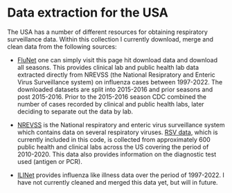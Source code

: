 # Data extraction for the USA 

The USA has a number of different resources for obtaining respiratory surveillance data. Within this collection I currently download, merge and clean data from the following sources:

- [FluNet](https://gis.cdc.gov/grasp/fluview/fluportaldashboard.html) one can simply visit this page hit download data and download all seasons. This provides clinical lab and public health lab data extracted directly from NREVSS (the National Resipratory and Enteric Virus Surveillance system) on influenza cases between 1997-2022. The downloaded datasets are split into 2015-2016 and prior seasons and post 2015-2016. Prior to the 2015-2016 season CDC combined the number of cases recorded by clinical and public health labs, later deciding to separate out the data by lab.    

- [NREVSS](https://www.cdc.gov/surveillance/nrevss/index.html) is the National respiratory and enteric virus surveillance system which contains data on several respiratory viruses. [RSV data](https://data.cdc.gov/Laboratory-Surveillance/Respiratory-Syncytial-Virus-Laboratory-Data-NREVSS/52kb-ccu2), which is currently included in this code, is collected from approximately 600 public health and clinical labs across the US covering the period of 2010-2020. This data also provides information on the diagnostic test used (antigen or PCR). 

- [ILINet](https://gis.cdc.gov/grasp/fluview/main.html) provides influenza like illness data over the period of 1997-2022. I have not currently cleaned and merged this data yet, but will in future. 